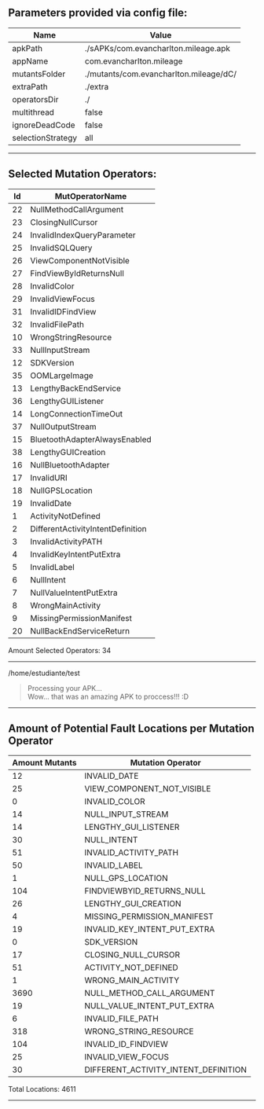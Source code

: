 
## Parameters provided via config file:

Name			| Value
------------------------|---------
apkPath 		| ./sAPKs/com.evancharlton.mileage.apk
appName 		| com.evancharlton.mileage
mutantsFolder 		| ./mutants/com.evancharlton.mileage/dC/
extraPath 		| ./extra
operatorsDir 		| ./
multithread 		| false
ignoreDeadCode 		| false
selectionStrategy 	| all
----------------------------------

## Selected Mutation Operators:

Id 		| MutOperatorName
----------------|--------------
22 		| NullMethodCallArgument
23 		| ClosingNullCursor
24 		| InvalidIndexQueryParameter
25 		| InvalidSQLQuery
26 		| ViewComponentNotVisible
27 		| FindViewByIdReturnsNull
28 		| InvalidColor
29 		| InvalidViewFocus
31 		| InvalidIDFindView
32 		| InvalidFilePath
10 		| WrongStringResource
33 		| NullInputStream
12 		| SDKVersion
35 		| OOMLargeImage
13 		| LengthyBackEndService
36 		| LengthyGUIListener
14 		| LongConnectionTimeOut
37 		| NullOutputStream
15 		| BluetoothAdapterAlwaysEnabled
38 		| LengthyGUICreation
16 		| NullBluetoothAdapter
17 		| InvalidURI
18 		| NullGPSLocation
19 		| InvalidDate
1 		| ActivityNotDefined
2 		| DifferentActivityIntentDefinition
3 		| InvalidActivityPATH
4 		| InvalidKeyIntentPutExtra
5 		| InvalidLabel
6 		| NullIntent
7 		| NullValueIntentPutExtra
8 		| WrongMainActivity
9 		| MissingPermissionManifest
20 		| NullBackEndServiceReturn

Amount Selected Operators: 	34

-------------------------------------------

/home/estudiante/test
> Processing your APK...  
> Wow... that was an amazing APK to proccess!!! :D

--------------------------------------
## Amount of Potential Fault Locations per Mutation Operator

Amount Mutants	| Mutation Operator
----------------|---------------------
12		| INVALID_DATE
25		| VIEW_COMPONENT_NOT_VISIBLE
0		| INVALID_COLOR
14		| NULL_INPUT_STREAM
14		| LENGTHY_GUI_LISTENER
30		| NULL_INTENT
51		| INVALID_ACTIVITY_PATH
50		| INVALID_LABEL
1		| NULL_GPS_LOCATION
104		| FINDVIEWBYID_RETURNS_NULL
26		| LENGTHY_GUI_CREATION
4		| MISSING_PERMISSION_MANIFEST
19		| INVALID_KEY_INTENT_PUT_EXTRA
0		| SDK_VERSION
17		| CLOSING_NULL_CURSOR
51		| ACTIVITY_NOT_DEFINED
1		| WRONG_MAIN_ACTIVITY
3690		| NULL_METHOD_CALL_ARGUMENT
19		| NULL_VALUE_INTENT_PUT_EXTRA
6		| INVALID_FILE_PATH
318		| WRONG_STRING_RESOURCE
104		| INVALID_ID_FINDVIEW
25		| INVALID_VIEW_FOCUS
30		| DIFFERENT_ACTIVITY_INTENT_DEFINITION

Total Locations: 4611

--------------------------------------
```
